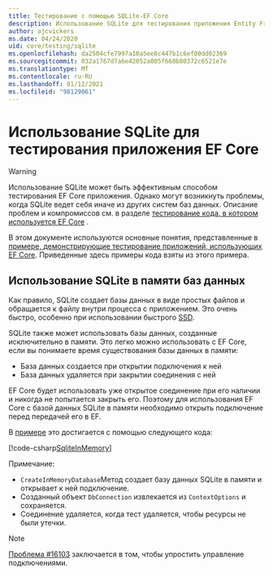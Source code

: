 ```yaml
---
title: Тестирование с помощью SQLite-EF Core
description: Использование SQLite для тестирования приложения Entity Framework Core
author: ajcvickers
ms.date: 04/24/2020
uid: core/testing/sqlite
ms.openlocfilehash: da2504cfe7997a10a5ee8c447b1c6ef00dd02369
ms.sourcegitcommit: 032a1767d7a6e42052a005f660b80372c6521e7e
ms.translationtype: MT
ms.contentlocale: ru-RU
ms.lasthandoff: 01/12/2021
ms.locfileid: "98129061"
---
```

# <a name="using-sqlite-to-test-an-ef-core-application"></a>Использование SQLite для тестирования приложения EF Core

> [!WARNING]
> Использование SQLite может быть эффективным способом тестирования EF Core приложения.
> Однако могут возникнуть проблемы, когда SQLite ведет себя иначе из других систем баз данных.
> Описание проблем и компромиссов см. в разделе [тестирование кода, в котором используется EF Core](xref:core/testing/index) .

В этом документе используются основные понятия, представленные в [примере, демонстрирующие тестирование приложений, использующих EF Core](xref:core/testing/testing-sample).
Приведенные здесь примеры кода взяты из этого примера.

## <a name="using-sqlite-in-memory-databases"></a>Использование SQLite в памяти баз данных

Как правило, SQLite создает базы данных в виде простых файлов и обращается к файлу внутри процесса с приложением.
Это очень быстро, особенно при использовании быстрого [SSD](https://en.wikipedia.org/wiki/Solid-state_drive).

SQLite также может использовать базы данных, созданные исключительно в памяти.
Это легко можно использовать с EF Core, если вы понимаете время существования базы данных в памяти:

* База данных создается при открытии подключения к ней
* База данных удаляется при закрытии соединения с ней

EF Core будет использовать уже открытое соединение при его наличии и никогда не попытается закрыть его.
Поэтому для использования EF Core с базой данных SQLite в памяти необходимо открыть подключение перед передачей его в EF.

В [примере](xref:core/testing/testing-sample) это достигается с помощью следующего кода:

[!code-csharp[SqliteInMemory](../../../samples/core/Miscellaneous/Testing/ItemsWebApi/Tests/SqliteInMemoryItemsControllerTest.cs?name=SqliteInMemory)]

Примечание:

* `CreateInMemoryDatabase`Метод создает базу данных SQLite в памяти и открывает к ней подключение.
* Созданный объект `DbConnection` извлекается из `ContextOptions` и сохраняется.
* Соединение удаляется, когда тест удаляется, чтобы ресурсы не были утечки.

> [!NOTE]
> [Проблема #16103](https://github.com/dotnet/efcore/issues/16103) заключается в том, чтобы упростить управление подключениями.
